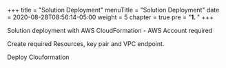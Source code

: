 +++
title = "Solution Deployment"
menuTitle = "Solution Deployment"
date = 2020-08-28T08:56:14-05:00
weight = 5
chapter = true
pre = "<b>1. </b>"
+++

Solution deployment with AWS CloudFormation - AWS Account required

Create required Resources, key pair and VPC endpoint.

Deploy Clouformation
